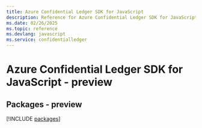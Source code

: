 ```yaml
---
title: Azure Confidential Ledger SDK for JavaScript
description: Reference for Azure Confidential Ledger SDK for JavaScript
ms.date: 02/26/2025
ms.topic: reference
ms.devlang: javascript
ms.service: confidentialledger
---
```

# Azure Confidential Ledger SDK for JavaScript - preview
## Packages - preview
[!INCLUDE [packages](confidential-ledger-index.md)]
